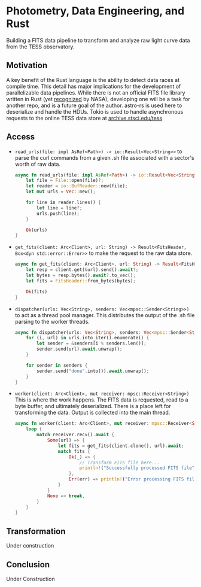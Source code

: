 # Photometry, Data Engineering, and Rust

Building a FITS data pipeline to transform and analyze raw light curve data from the TESS observatory.

## Motivation

A key benefit of the Rust language is the ability to detect data races at compile time. This detail has major implications for the development of parallelizable data pipelines. While there is not an official FITS file library written in Rust (yet [recognized](https://fits.gsfc.nasa.gov/fits_libraries.html) by NASA), developing one will be a task for another repo, and is a future goal of the author. astro-rs is used here to deserialize and handle the HDUs. Tokio is used to handle asynchronous requests to the online TESS data store at [archive.stsci.edu/tess](https://archive.stsci.edu/tess/bulk_downloads/bulk_downloads_ffi-tp-lc-dv.html)

## Access

- `read_urls(file: impl AsRef<Path>) -> io::Result<Vec<String>>` to parse the curl commands from a given .sh file associated with a sector's worth of raw data.

    ```rust
    async fn read_urls(file: impl AsRef<Path>) -> io::Result<Vec<String>> {
        let file = File::open(file)?;
        let reader = io::BufReader::new(file);
        let mut urls = Vec::new();

        for line in reader.lines() {
            let line = line?;
            urls.push(line);
        }

        Ok(urls)
    }
    ```

- `get_fits(client: Arc<Client>, url: String) -> Result<FitsHeader, Box<dyn std::error::Error>>` to make the request to the raw data store.

    ```rust
    async fn get_fits(client: Arc<Client>, url: String) -> Result<FitsHeader, Box<dyn std::error::Error>> {
        let resp = client.get(&url).send().await?;
        let bytes = resp.bytes().await?.to_vec();
        let fits = FitsHeader::from_bytes(bytes);

        Ok(fits)
    }
    ```

- `dispatcher(urls: Vec<String>, senders: Vec<mpsc::Sender<String>>)` to act as a thread pool manager. This distributes the output of the .sh file parsing to the worker threads.

    ```rust
    async fn dispatcher(urls: Vec<String>, senders: Vec<mpsc::Sender<String>>) {
        for (i, url) in urls.into_iter().enumerate() {
            let sender = &senders[i % senders.len()];
            sender.send(url).await.unwrap();
        }

        for sender in senders {
            sender.send("done".into()).await.unwrap();
        }
    }
    ```

- `worker(client: Arc<Client>, mut receiver: mpsc::Receiver<String>)` This is where the work happens. The FITS data is requested, read to a byte buffer, and ultimately deserialized. There is a place left for transforming the data. Output is collected into the main thread.

    ```rust
    async fn worker(client: Arc<Client>, mut receiver: mpsc::Receiver<String>) {
        loop {
            match receiver.recv().await {
                Some(url) => {
                    let fits = get_fits(client.clone(), url).await;
                    match fits {
                        Ok(_) => {
                            // Transform FITS file here...
                            println!("Successfully processed FITS file");
                        },
                        Err(err) => println!("Error processing FITS file: {:?}", err),
                    }
                }
                None => break,
            }
        }
    }
    ```

## Transformation

Under construction

## Conclusion

Under Construction
